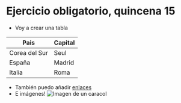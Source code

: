 # Ejercicio obligatorio, quincena 15

* Voy a crear una tabla

| Pais    | Capital |
| -------- | ------- |
| Corea del Sur  | Seul    |
| España | Madrid     |
| Italia    | Roma    |



  * También puedo añadir [enlaces]()
  * E imágenes!
![Imagen de un caracol](/github-light/assets/images/frog100x100.jpg)

